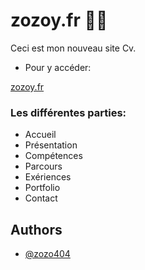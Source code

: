 # zozoy.fr 👨‍💻

Ceci est mon nouveau site Cv.

- Pour y accéder:

[zozoy.fr](https://zozoy.fr/)

### Les différentes parties:
- Accueil
- Présentation
- Compétences
- Parcours
- Exériences
- Portfolio
- Contact
## Authors

- [@zozo404](https://www.github.com/zozo404)

